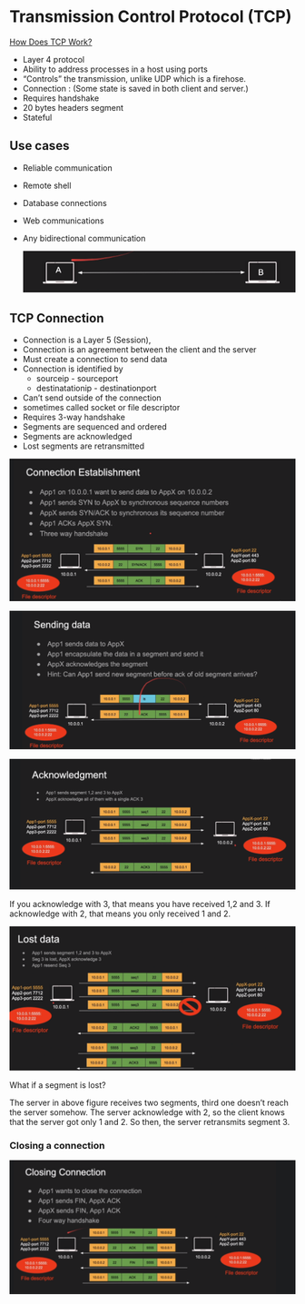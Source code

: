 # Transmission Control Protocol (TCP)

[How Does TCP Work?](https://sookocheff.com/post/networking/how-does-tcp-work/)

- Layer 4 protocol
- Ability to address processes in a host using ports
- “Controls” the transmission, unlike UDP which is a firehose.
- Connection : (Some state is saved in both client and server.)
- Requires handshake
- 20 bytes headers segment
- Stateful

## Use cases

- Reliable communication
- Remote shell
- Database connections
- Web communications
- Any bidirectional communication
    
    ![Untitled](Transmission%20Control%20Protocol%20(TCP)%20351661c43e5c4e5797819c553c7c6fef/Untitled.png)
    

## TCP Connection

- Connection is a Layer 5 (Session),
- Connection is an agreement between the client and the server
- Must create a connection to send data
- Connection is identified by
    - sourceip - sourceport
    - destinatationip - destinationport
- Can’t send outside of the connection
- sometimes called socket or file descriptor
- Requires 3-way handshake
- Segments are sequenced and ordered
- Segments are acknowledged
- Lost segments are retransmitted

![Untitled](Transmission%20Control%20Protocol%20(TCP)%20351661c43e5c4e5797819c553c7c6fef/Untitled%201.png)

![Untitled](Transmission%20Control%20Protocol%20(TCP)%20351661c43e5c4e5797819c553c7c6fef/Untitled%202.png)

![Untitled](Transmission%20Control%20Protocol%20(TCP)%20351661c43e5c4e5797819c553c7c6fef/Untitled%203.png)

If you acknowledge with 3, that means you have received 1,2 and 3. If acknowledge with 2, that means you only received 1 and 2.

![Untitled](Transmission%20Control%20Protocol%20(TCP)%20351661c43e5c4e5797819c553c7c6fef/Untitled%204.png)

What if a segment is lost?

The server in above figure receives two segments, third one doesn’t reach the server somehow. The server acknowledge with 2, so the client knows that the server got only 1 and 2. So then, the server retransmits segment 3.

### Closing a connection

![Untitled](Transmission%20Control%20Protocol%20(TCP)%20351661c43e5c4e5797819c553c7c6fef/Untitled%205.png)